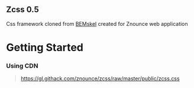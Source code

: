 Zcss 0.5
---

Css framework cloned from [BEMskel](http://bemskel.com/) created for Znounce web application

# Getting Started

### Using CDN

> https://gl.githack.com/znounce/zcss/raw/master/public/zcss.css